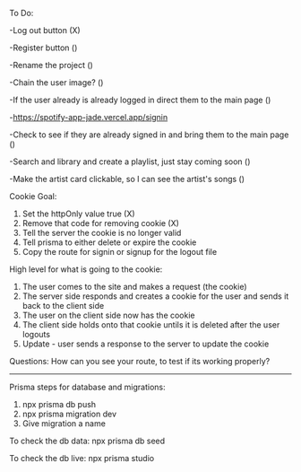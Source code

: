 To Do:

-Log out button (X)

-Register button ()

-Rename the project ()

-Chain the user image? ()

-If the user already is already logged in direct them to the main page ()

-https://spotify-app-jade.vercel.app/signin

-Check to see if they are already signed in and bring them to the main page ()

-Search and library and create a playlist, just stay coming soon ()

-Make the artist card clickable, so I can see the artist's songs ()

Cookie Goal:

1. Set the httpOnly value true (X)
2. Remove that code for removing cookie (X)
3. Tell the server the cookie is no longer valid
4. Tell prisma to either delete or expire the cookie
5. Copy the route for signin or signup for the logout file

High level for what is going to the cookie:

1. The user comes to the site and makes a request (the cookie)
2. The server side responds and creates a cookie for the user and sends it back to the client side
3. The user on the client side now has the cookie
4. The client side holds onto that cookie untils it is deleted after the user logouts
5. Update - user sends a response to the server to update the cookie

Questions:
How can you see your route, to test if its working properly?

----------------------------------------------------------------------------------

Prisma steps for database and migrations:

1. npx prisma db push
2. npx prisma migration dev
3. Give migration a name

To check the db data:
npx prisma db seed

To check the db live:
npx prisma studio
